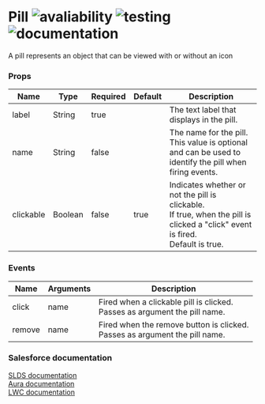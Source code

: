 # Pill ![avaliability](https://img.shields.io/badge/avaliability-beta-orange.svg)  ![testing](https://img.shields.io/badge/testing-untested-red.svg) ![documentation](https://img.shields.io/badge/documentation-documented-green.svg)

A pill represents an object that can be viewed with or without an icon

### Props

| Name      | Type    | Required | Default | Description |
| --------- | ------- | -------- | ------- | ----------- |
| label     | String  | true     |         | The text label that displays in the pill. |
| name      | String  | false    |         | The name for the pill.<br>This value is optional and can be used to identify the pill when firing events. |
| clickable | Boolean | false    | true    | Indicates whether or not the pill is clickable.<br>If true, when the pill is clicked a "click" event is fired.<br>Default is true. |

### Events

| Name   | Arguments | Description |
| ------ | --------- | ----------- |
| click  | name      | Fired when a clickable pill is clicked.<br>Passes as argument the pill name. |
| remove | name      | Fired when the remove button is clicked.<br>Passes as argument the pill name. |

### Salesforce documentation
[SLDS documentation](https://www.lightningdesignsystem.com/components/pills/)<br>
[Aura documentation](https://developer.salesforce.com/docs/component-library/bundle/lightning:pill)<br>
[LWC documentation](https://developer.salesforce.com/docs/component-library/bundle/lightning-pill)<br>